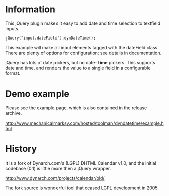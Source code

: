 # Information #

This jQuery plugin makes it easy to add date and time selection to textfield inputs.

`jQuery("input.dateField").dynDateTime();`

This example will make all input elements tagged with the dateField class.  There are plenty of options for configuration; see details in documentation.

jQuery has lots of date pickers, but no date- **time** pickers.  This supports date and time, and renders the value to a single field in a configurable format.

# Demo example #
Please see the example page, which is also contained in the release archive.

http://www.mechanicalmarksy.com/hosted/toolman/dyndatetime/example.html

# History #

It is a fork of Dynarch.com's (LGPL) DHTML Calendar v1.0, and the initial codebase (0.1) is little more then a jQuery wrapper.

http://www.dynarch.com/projects/calendar/old/

The fork source is wonderful tool that ceased LGPL development in 2005.